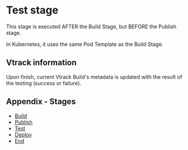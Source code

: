 # Test stage

This stage is executed AFTER the Build Stage, but BEFORE the Publish stage.

In Kubernetes, it uses the same Pod Template as the Build Stage.

## Vtrack information

Upon finish, current Vtrack Build's metadata is updated with the result of the testing (success or failure).

## Appendix - Stages

* [Build](./build.md)
* [Publish](./publish.md)
* [Test](./test.md)
* [Deploy](./deploy.md)
* [End](./end.md)
